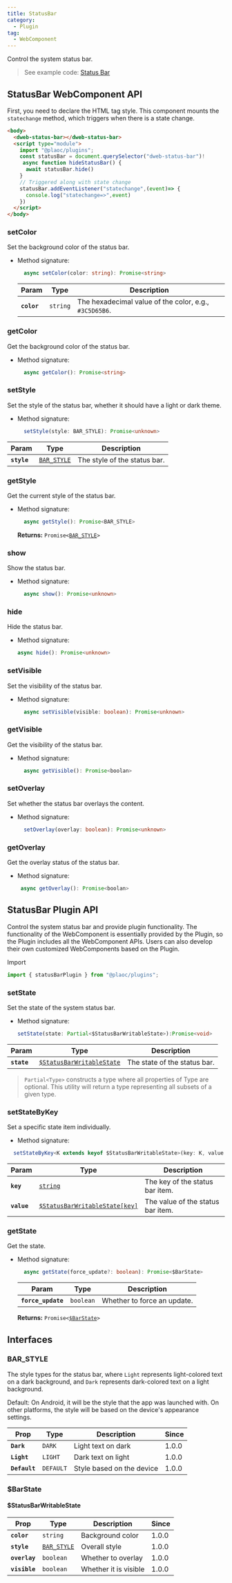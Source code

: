 ```yaml
---
title: StatusBar
category:
  - Plugin
tag:
  - WebComponent
---
```


Control the system status bar.

> See example code: [Status Bar](https://github.com/BioforestChain/dweb_browser/blob/main/plaoc/demo/src/pages/StatusBar.vue)

## StatusBar WebComponent API

First, you need to declare the HTML tag style. This component mounts the `statechange` method, which triggers when there is a state change.

```html
<body>
  <dweb-status-bar></dweb-status-bar>
  <script type="module">
    import "@plaoc/plugins";
    const statusBar = document.querySelector("dweb-status-bar")!
     async function hideStatusBar() {
      await statusBar.hide()
    }
    // Triggered along with state change
    statusBar.addEventListener("statechange",(event)=> {
      console.log("statechange=>",event)
    })
  </script>
</body>
```

### setColor

Set the background color of the status bar.

- Method signature:

  ```ts
    async setColor(color: string): Promise<string>
  ```

  | Param       | Type                | Description                                            |
  | ----------- | ------------------- | ------------------------------------------------------ |
  | **`color`** | <code>string</code> | The hexadecimal value of the color, e.g., `#3C5D65B6`. |

### getColor

Get the background color of the status bar.

- Method signature:

  ```ts
    async getColor(): Promise<string>
  ```

### setStyle

Set the style of the status bar, whether it should have a light or dark theme.

- Method signature:

  ```ts
    setStyle(style: BAR_STYLE): Promise<unknown>
  ```

| Param       | Type                                            | Description                  |
| ----------- | ----------------------------------------------- | ---------------------------- |
| **`style`** | <code><a href="#bar-style">BAR_STYLE</a></code> | The style of the status bar. |

### getStyle

Get the current style of the status bar.

- Method signature:

  ```ts
    async getStyle(): Promise<BAR_STYLE>
  ```

  **Returns:** <code>Promise&lt;<a href="#bar-style">BAR_STYLE</a>&gt;</code>

### show

Show the status bar.

- Method signature:

  ```ts
    async show(): Promise<unknown>
  ```

### hide

Hide the status bar.

- Method signature:

  ```ts
  async hide(): Promise<unknown>
  ```

### setVisible

Set the visibility of the status bar.

- Method signature:

  ```ts
    async setVisible(visible: boolean): Promise<unknown>
  ```

### getVisible

Get the visibility of the status bar.

- Method signature:

  ```ts
    async getVisible(): Promise<boolan>
  ```

### setOverlay

Set whether the status bar overlays the content.

- Method signature:

  ```ts
    setOverlay(overlay: boolean): Promise<unknown>
  ```

### getOverlay

Get the overlay status of the status bar.

- Method signature:

  ```ts
   async getOverlay(): Promise<boolan>
  ```

## StatusBar Plugin API

Control the system status bar and provide plugin functionality. The functionality of the WebComponent is essentially provided by the Plugin, so the Plugin includes all the WebComponent APIs. Users can also develop their own customized WebComponents based on the Plugin.

Import

```ts
import { statusBarPlugin } from "@plaoc/plugins";
```

### setState

Set the state of the system status bar.

- Method signature:

  ```ts
  setState(state: Partial<$StatusBarWritableState>):Promise<void>
  ```

| Param       | Type                                                                       | Description                  |
| ----------- | -------------------------------------------------------------------------- | ---------------------------- |
| **`state`** | <code><a href="#statusbarwritablestate">$StatusBarWritableState</a></code> | The state of the status bar. |

> `Partial<Type>` constructs a type where all properties of Type are optional. This utility will return a type representing all subsets of a given type.

### setStateByKey

Set a specific state item individually.

- Method signature:

```ts
  setStateByKey<K extends keyof $StatusBarWritableState>(key: K, value: $StatusBarWritableState[key]): Promise<void>
```

| Param       | Type                                                                            | Description                       |
| ----------- | ------------------------------------------------------------------------------- | --------------------------------- |
| **`key`**   | <code><a href="#statusbarwritablestate">string</a></code>                       | The key of the status bar item.   |
| **`value`** | <code><a href="#statusbarwritablestate">$StatusBarWritableState[key]</a></code> | The value of the status bar item. |

### getState

Get the state.

- Method signature:

  ```ts
    async getState(force_update?: boolean): Promise<$BarState>
  ```

  | Param              | Type                 | Description                 |
  | ------------------ | -------------------- | --------------------------- |
  | **`force_update`** | <code>boolean</code> | Whether to force an update. |

  **Returns:** <code>Promise&lt;<a href="#barstate">$BarState</a>&gt;</code>

## Interfaces

### BAR_STYLE

The style types for the status bar, where `Light` represents light-colored text on a dark background, and `Dark` represents dark-colored text on a light background.

Default: On Android, it will be the style that the app was launched with. On other platforms, the style will be based on the device's appearance settings.

| Prop          | Type                 | Description               | Since |
| ------------- | -------------------- | ------------------------- | ----- |
| **`Dark`**    | <code>DARK</code>    | Light text on dark        | 1.0.0 |
| **`Light`**   | <code>LIGHT</code>   | Dark text on light        | 1.0.0 |
| **`Default`** | <code>DEFAULT</code> | Style based on the device | 1.0.0 |

### $BarState

#### $StatusBarWritableState

| Prop          | Type                                            | Description           | Since |
| ------------- | ----------------------------------------------- | --------------------- | ----- |
| **`color`**   | <code>string</code>                             | Background color      | 1.0.0 |
| **`style`**   | <code><a href="#bar-style">BAR_STYLE</a></code> | Overall style         | 1.0.0 |
| **`overlay`** | <code>boolean</code>                            | Whether to overlay    | 1.0.0 |
| **`visible`** | <code>boolean</code>                            | Whether it is visible | 1.0.0 |
